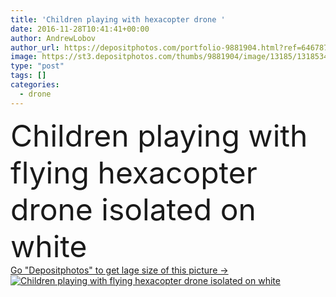 ```yaml
---
title: 'Children playing with hexacopter drone '
date: 2016-11-28T10:41:41+00:00
author: AndrewLobov
author_url: https://depositphotos.com/portfolio-9881904.html?ref=64678756
image: https://st3.depositphotos.com/thumbs/9881904/image/13185/131853488/api_thumb_450.jpg?forcejpeg=true
type: "post"
tags: []
categories: 
  - drone
---
```

<div aling="center">
            <font size="60"> Children playing with flying hexacopter drone isolated on white</font>   
</div>
<div>
    <a href='https://st3.depositphotos.com/thumbs/9881904/image/13185/131853488/api_thumb_450.jpg?forcejpeg=true?ref=64678756' target=_blank > Go "Depositphotos" to get lage size of this picture ->
        <img href='https://st3.depositphotos.com/thumbs/9881904/image/13185/131853488/api_thumb_450.jpg?forcejpeg=true?ref=64678756' src='https://st3.depositphotos.com/9881904/13185/i/950/depositphotos_131853488-stock-photo-children-playing-with-hexacopter-drone.jpg?forcejpeg=true' alt='Children playing with flying hexacopter drone isolated on white' >
    </a>
</div>
